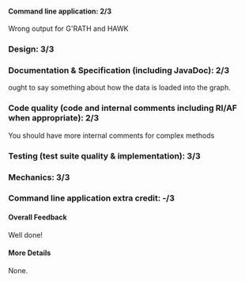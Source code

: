 #### Command line application: 2/3
Wrong output for G'RATH and HAWK
### Design: 3/3

### Documentation & Specification (including JavaDoc): 2/3
ought to say something about how the data is loaded into the graph.
### Code quality (code and internal comments including RI/AF when appropriate): 2/3
You should have more internal comments for complex methods
### Testing (test suite quality & implementation): 3/3

### Mechanics: 3/3

### Command line application extra credit:  -/3

#### Overall Feedback

Well done!

#### More Details

None.
